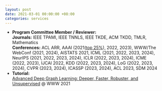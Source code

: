 ```yaml
---
layout: post
date: 2021-03-01 00:00:00 +08:00
categories: services
---
```

* **Program Committee Member / Reviewer:**  
**Journals:** IEEE TPAMI, IEEE TNNLS, IEEE TKDE, ACM TKDD, TMLR, Mathematics  
**Conferences:** ACL ARR, AAAI (2021(<a href="https://aaai.org/Conferences/AAAI-21/wp-content/uploads/2021/05/AAAI-21-Program-Committee.pdf">top 25%</a>), 2022, 2023), WWW/The WebConf (2021, 2024), AISTATS 2021, ICML (2021, 2022, 2023, 2024), NeurIPS (2021, 2022, 2023, 2024), ICLR (2022, 2023, 2024), ICME (2022, 2023), IJCAI 2022, KDD (2022, 2023, 2024), LoG (2022, 2023, 2024), CVPR (2023, 2024), ICASSP (2023, 2024), ACL 2023, SDM 2024
* **Tutorial:**  
<a href="https://ai.tencent.com/ailab/ml/WWW-Deep-Graph-Learning.html">Advanced Deep Graph Learning: Deeper, Faster, Robuster, and Unsupervised</a> @ WWW 2021
